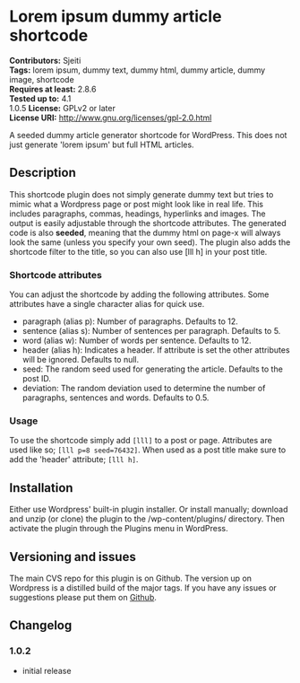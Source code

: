 # Lorem ipsum dummy article shortcode #
**Contributors:** Sjeiti  
**Tags:** lorem ipsum, dummy text, dummy html, dummy article, dummy image, shortcode  
**Requires at least:** 2.8.6  
**Tested up to:** 4.1  
1.0.5
**License:** GPLv2 or later  
**License URI:** http://www.gnu.org/licenses/gpl-2.0.html  

A seeded dummy article generator shortcode for WordPress. This does not just generate 'lorem ipsum' but full HTML articles.

## Description ##

This shortcode plugin does not simply generate dummy text but tries to mimic what a Wordpress page or post might look like in real life. This includes paragraphs, commas, headings, hyperlinks and images. The output is easily adjustable through the shortcode attributes.
The generated code is also **seeded**, meaning that the dummy html on page-x will always look the same (unless you specify your own seed).
The plugin also adds the shortcode filter to the title, so you can also use [lll h] in your post title.

### Shortcode attributes ###

You can adjust the shortcode by adding the following attributes. Some attributes have a single character alias for quick use.

* paragraph (alias p): Number of paragraphs. Defaults to 12.
* sentence (alias s): Number of sentences per paragraph. Defaults to 5.
* word (alias w): Number of words per sentence. Defaults to 12.
* header (alias h): Indicates a header. If attribute is set the other attributes will be ignored. Defaults to null.
* seed: The random seed used for generating the article. Defaults to the post ID.
* deviation: The random deviation used to determine the number of paragraphs, sentences and words. Defaults to 0.5.

### Usage ###

To use the shortcode simply add `[lll]` to a post or page.
Attributes are used like so; `[lll p=8 seed=76432]`.
When used as a post title make sure to add the 'header' attribute; `[lll h]`.


## Installation ##

Either use Wordpress' built-in plugin installer.
Or install manually; download and unzip (or clone) the plugin to the /wp-content/plugins/ directory. Then activate the plugin through the Plugins menu in WordPress.


## Versioning and issues ##

The main CVS repo for this plugin is on Github. The version up on Wordpress is a distilled build of the major tags.
If you have any issues or suggestions please put them on [Github](https://github.com/Sjeiti/Lorem-ipsum-dummy-article-shortcode/issues).


## Changelog ##
### 1.0.2 ###
* initial release